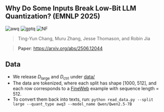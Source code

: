 ## Why Do Some Inputs Break Low-Bit LLM Quantization? (EMNLP 2025)

![awq](https://img.shields.io/badge/AWQ-green.svg?style=plastic)
![gptq](https://img.shields.io/badge/GPTQ-green.svg?style=plastic)
![NF](https://img.shields.io/badge/NF-green.svg?style=plastic)

> Ting-Yun Chang, Muru Zhang, Jesse Thomason, and Robin Jia<br>

> **Paper**: https://arxiv.org/abs/2506.12044

## Data
- We release $D_\text{large}$ and $D_\text{ctrl}$ under [data/](https://github.com/terarachang/QError/tree/master/data)
- The data are tokenized, where each split has shape [1000, 512], and each row corresponds to a [FineWeb](https://huggingface.co/datasets/HuggingFaceFW/fineweb) example with sequence length = 512.
- To convert them back into texts, run: 
`python read_data.py --split large --quant_type awq3 --model_name Qwen/Qwen2.5-7B`
